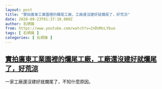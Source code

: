 ```yaml
---
layout: post
title: "實拍廣東工業園裡的爛尾工廠，工廠還沒建好就爛尾了，好荒涼"
date: 2020-09-23T01:37:10.000Z
author: 石炳锋
from: https://www.youtube.com/watch?v=2nDUMzLYbuo
tags: [ 石炳锋 ]
categories: [ 石炳锋 ]
---
```

<!--1600825030000-->
[實拍廣東工業園裡的爛尾工廠，工廠還沒建好就爛尾了，好荒涼](https://www.youtube.com/watch?v=2nDUMzLYbuo)
------

<div>
一家工廠還沒建好就爛尾了，不知什麼原因。
</div>
